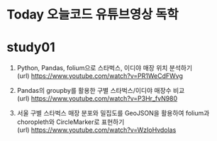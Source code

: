 # Today 오늘코드 유튜브영상 독학

# study01
1. Python, Pandas, folium으로 스타벅스, 이디야 매장 위치 분석하기<br>
(url) https://www.youtube.com/watch?v=PR1WeCdFWvg <br>

2. Pandas의 groupby를 활용한 구별 스타벅스/이디야 매장수 비교<br>
(url) https://www.youtube.com/watch?v=P3Hr_fvN980<br>

3. 서울 구별 스타벅스 매장 분포와 밀집도를 GeoJSON을 활용하여 folium과 choropleth와 CircleMarker로 표현하기<br>
(url) https://www.youtube.com/watch?v=WzIoHvdolas<br>
